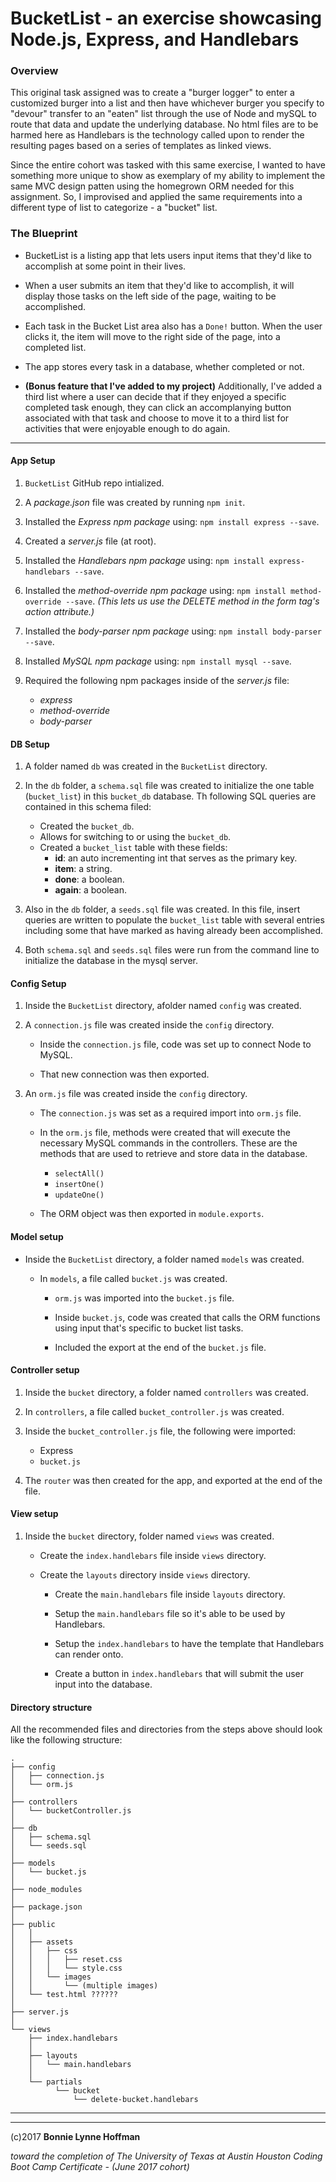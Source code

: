 # BucketList - an exercise showcasing Node.js, Express, and Handlebars

### Overview

This original task assigned was to create a "burger logger" to enter a customized burger into a list and then have whichever burger you specify to "devour" transfer to an "eaten" list through the use of Node and mySQL to route that data and update the underlying database. No html files are to be harmed here as Handlebars is the technology called upon to render the resulting pages based on a series of templates as linked views.

Since the entire cohort was tasked with this same exercise, I wanted to have something more unique to show as exemplary of my ability to implement the same MVC design patten using the homegrown ORM needed for this assignment. So, I improvised and applied the same requirements into a different type of list to categorize - a "bucket" list.


### The Blueprint

* BucketList is a listing app that lets users input items that they'd like to accomplish at some point in their lives.

* When a user submits an item that they'd like to accomplish, it will display those tasks on the left side of the page, waiting to be accomplished.

* Each task in the Bucket List area also has a `Done!` button. When the user clicks it, the item will move to the right side of the page, into a completed list.

* The app stores every task in a database, whether completed or not.

* **(Bonus feature that I've added to my project)** Additionally, I've added a third list where a user can decide that if they enjoyed a specific completed task enough, they can click an accomplanying button associated with that task and choose to move it to a third list for activities that were enjoyable enough to do again.

- - - 

#### App Setup

1. `BucketList` GitHub repo intialized.

2. A *package.json* file was created by running `npm init`.

3. Installed the *Express npm package* using: `npm install express --save`.

4. Created a *server.js* file (at root).

5. Installed the *Handlebars npm package* using: `npm install express-handlebars --save`.

6. Installed the *method-override npm package* using: `npm install method-override --save`. *(This lets us use the DELETE method in the form tag's action attribute.)*

7. Installed the *body-parser npm package* using: `npm install body-parser --save`.

8. Installed *MySQL npm package* using: `npm install mysql --save`.

9. Required the following npm packages inside of the *server.js* file:
   * *express*
   * *method-override*
   * *body-parser*



#### DB Setup

1. A folder named `db` was created in the `BucketList` directory.

2. In the `db` folder, a `schema.sql` file was created to initialize the one table (`bucket_list`) in this `bucket_db` database. Th following SQL queries are contained in this schema filed:

   * Created the `bucket_db`.
   * Allows for switching to or using the `bucket_db`.
   * Created a `bucket_list` table with these fields:
     * **id**: an auto incrementing int that serves as the primary key.
     * **item**: a string.
     * **done**: a boolean.
     * **again**: a boolean.

3. Also in the `db` folder, a `seeds.sql` file was created. In this file, insert queries are written to populate the `bucket_list` table with several entries including some that have marked as having already been accomplished.

4. Both `schema.sql` and `seeds.sql` files were run from the command line to initialize the database in the mysql server.


#### Config Setup

1. Inside the `BucketList` directory, afolder named `config` was created.

2. A `connection.js` file was created inside the `config` directory.

   * Inside the `connection.js` file, code was set up to connect Node to MySQL.

   * That new connection was then exported.


3. An `orm.js` file was created inside the `config` directory.

   * The `connection.js` was set as a required import into `orm.js` file.

   * In the `orm.js` file, methods were created that will execute the necessary MySQL commands in the controllers. These are the methods that are used to retrieve and store data in the database.

     * `selectAll()` 
     * `insertOne()` 
     * `updateOne()` 

   * The ORM object was then exported in `module.exports`.


#### Model setup

* Inside the `BucketList` directory, a folder named `models` was created.

  * In `models`, a file called `bucket.js` was created.

    * `orm.js` was imported into the `bucket.js` file.

    * Inside `bucket.js`, code was created that calls the ORM functions using input that's specific to bucket list tasks.

    * Included the export at the end of the `bucket.js` file.


#### Controller setup

1. Inside the `bucket` directory, a folder named `controllers` was created.

2. In `controllers`, a file called `bucket_controller.js` was created.

3. Inside the `bucket_controller.js` file, the following were imported:

   * Express
   * `bucket.js`

4. The `router` was then created for the app, and exported at the end of the file.



#### View setup

1. Inside the `bucket` directory, folder named `views` was created.




   * Create the `index.handlebars` file inside `views` directory.

   * Create the `layouts` directory inside `views` directory.

     * Create the `main.handlebars` file inside `layouts` directory.

     * Setup the `main.handlebars` file so it's able to be used by Handlebars.

     * Setup the `index.handlebars` to have the template that Handlebars can render onto.

     * Create a button in `index.handlebars` that will submit the user input into the database.



#### Directory structure

All the recommended files and directories from the steps above should look like the following structure:

```
.
├── config
│   ├── connection.js
│   └── orm.js
│ 
├── controllers
│   └── bucketController.js
│
├── db
│   ├── schema.sql
│   └── seeds.sql
│
├── models
│   └── bucket.js
│ 
├── node_modules
│ 
├── package.json
│
├── public
│   │
│   ├── assets
│   │   ├── css
│   │   │   ├── reset.css
│   │   │   └── style.css
│   │   └── images
│   │       └── (multiple images)
│   └── test.html ??????
│
├── server.js
│
└── views
    ├── index.handlebars
    │
    ├── layouts
    │   └── main.handlebars
    │
    └── partials
          └── bucket
              └── delete-bucket.handlebars

```



- - -






- - - 


(c)2017 __Bonnie Lynne Hoffman__ 

*toward the completion of The University of Texas at Austin Houston Coding Boot Camp Certificate - (June 2017 cohort)*

